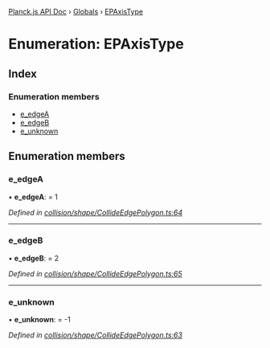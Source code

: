[Planck.js API Doc](../README.md) › [Globals](../globals.md) › [EPAxisType](epaxistype.md)

# Enumeration: EPAxisType

## Index

### Enumeration members

* [e_edgeA](epaxistype.md#e_edgea)
* [e_edgeB](epaxistype.md#e_edgeb)
* [e_unknown](epaxistype.md#e_unknown)

## Enumeration members

###  e_edgeA

• **e_edgeA**: = 1

*Defined in [collision/shape/CollideEdgePolygon.ts:64](https://github.com/shakiba/planck.js/blob/8127f05/src/collision/shape/CollideEdgePolygon.ts#L64)*

___

###  e_edgeB

• **e_edgeB**: = 2

*Defined in [collision/shape/CollideEdgePolygon.ts:65](https://github.com/shakiba/planck.js/blob/8127f05/src/collision/shape/CollideEdgePolygon.ts#L65)*

___

###  e_unknown

• **e_unknown**: = -1

*Defined in [collision/shape/CollideEdgePolygon.ts:63](https://github.com/shakiba/planck.js/blob/8127f05/src/collision/shape/CollideEdgePolygon.ts#L63)*
